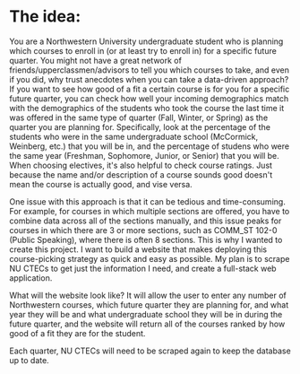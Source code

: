 # The idea:

You are a Northwestern University undergraduate student who is planning which courses to enroll in (or at least try to enroll in) for a specific future quarter. You might not have a great network of friends/upperclassmen/advisors to tell you which courses to take, and even if you did, why trust anecdotes when you can take a data-driven approach? If you want to see how good of a fit a certain course is for you for a specific future quarter, you can check how well your incoming demographics match with the demographics of the students who took the course the last time it was offered in the same type of quarter (Fall, Winter, or Spring) as the quarter you are planning for. Specifically, look at the percentage of the students who were in the same undergraduate school (McCormick, Weinberg, etc.) that you will be in, and the percentage of studens who were the same year (Freshman, Sophomore, Junior, or Senior) that you will be. When choosing electives, it's also helpful to check course ratings. Just because the name and/or description of a course sounds good doesn't mean the course is actually good, and vise versa.

One issue with this approach is that it can be tedious and time-consuming. For example, for courses in which multiple sections are offered, you have to combine data across all of the sections manually, and this issue peaks for courses in which there are 3 or more sections, such as COMM_ST 102-0 (Public Speaking), where there is often 8 sections. This is why I wanted to create this project. I want to build a website that makes deploying this course-picking strategy as quick and easy as possible. My plan is to scrape NU CTECs to get just the information I need, and create a full-stack web application.

What will the website look like? It will allow the user to enter any number of Northwestern courses, which future quarter they are planning for, and what year they will be and what undergraduate school they will be in during the future quarter, and the website will return all of the courses ranked by how good of a fit they are for the student.

Each quarter, NU CTECs will need to be scraped again to keep the database up to date.